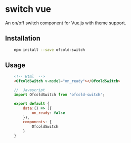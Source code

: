 # switch vue
An on/off switch component for Vue.js with theme support.

## Installation

```bash
	npm install --save ofcold-switch
```

## Usage

```html
	<!-- Html  -->
	<OfcoldSwitch v-model="on_ready"></OfcoldSwitch>
```

```javascript
	//	Javascript
	import OfcoldSwitch from 'ofcold-switch';

	export default {
		data:() => ({
			on_ready: false
		}),
		components: {
			OfcoldSwitch
		}
	}
```
